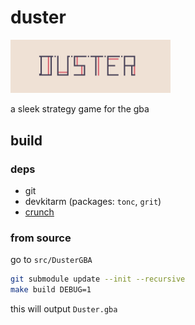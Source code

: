 
# duster

<img src="media/bannerw.png" width="256">

a sleek strategy game for the gba

<!-- <img src="media/test6_retro.webp" width="512"> -->

## build

### deps

+ git
+ devkitarm (packages: `tonc`, `grit`)
+ [crunch](https://github.com/redthing1/crunch)

### from source

go to `src/DusterGBA`
```sh
git submodule update --init --recursive
make build DEBUG=1
```

this will output `Duster.gba`